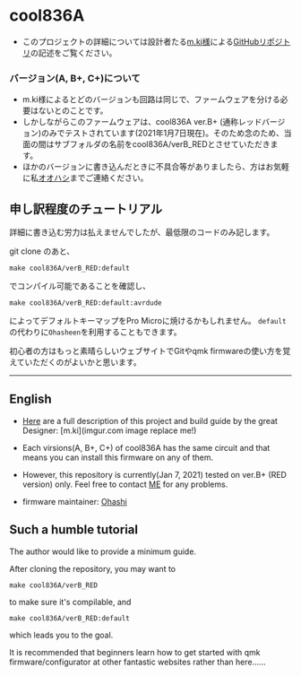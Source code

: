 # cool836A

- このプロジェクトの詳細については設計者たる[m.ki様](https://twitter.com/0002ozlet)による[GitHubリポジトリ](https://github.com/telzo2000/cool836A)の記述をご覧ください。

### バージョン(A, B+, C+)について
- m.ki様によるとどのバージョンも回路は同じで、ファームウェアを分ける必要はないとのことです。
- しかしながらこのファームウェアは、cool836A ver.B+ (通称レッドバージョン)のみでテストされています(2021年1月7日現在)。そのため念のため、当面の間はサブフォルダの名前をcool836A/verB_REDとさせていただきます。
- ほかのバージョンに書き込んだときに不具合等がありましたら、方はお気軽に私[オオハシ](https://twitter.com/oha_oha_Ohashi)までご連絡ください。


## 申し訳程度のチュートリアル
詳細に書き込む労力は払えませんでしたが、最低限のコードのみ記します。

git clone のあと、

``` make cool836A/verB_RED:default ```

でコンパイル可能であることを確認し、

``` make cool836A/verB_RED:default:avrdude ```

によってデフォルトキーマップをPro Microに焼けるかもしれません。
`default`の代わりに`Ohasheen`を利用することもできます。

初心者の方はもっと素晴らしいウェブサイトでGitやqmk firmwareの使い方を覚えていただくのがよいかと思います。



-----------------
## English
- [Here](https://github.com/telzo2000/cool836A) are a full description of this project and build guide by the great Designer: [m.ki](imgur.com image replace me!)

- Each virsions(A, B+, C+) of cool836A has the same circuit and that means you can install this firmware on any of them.
- However, this repository is currently(Jan 7, 2021) tested on ver.B+ (RED version) only. Feel free to contact [ME](https://github.com/ketcha-k) for any problems.

- firmware maintainer: [Ohashi](https://github.com/ketcha-k)

## Such a humble tutorial
The author would like to provide a minimum guide.

After cloning the repository, you may want to 

``` make cool836A/verB_RED ```

to make sure it's compilable, and 

``` make cool836A/verB_RED:default ```

which leads you to the goal.

It is recommended that beginners learn how to get started with qmk firmware/configurator at other fantastic websites rather than here......
